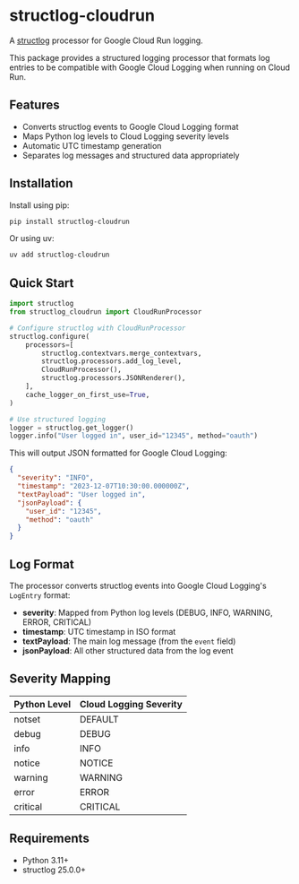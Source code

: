 # structlog-cloudrun

A [structlog](https://www.structlog.org/) processor for Google Cloud Run logging.

This package provides a structured logging processor that formats log entries to be compatible with Google Cloud Logging when running on Cloud Run.

## Features

- Converts structlog events to Google Cloud Logging format
- Maps Python log levels to Cloud Logging severity levels
- Automatic UTC timestamp generation
- Separates log messages and structured data appropriately

## Installation

Install using pip:

```bash
pip install structlog-cloudrun
```

Or using uv:

```bash
uv add structlog-cloudrun
```

## Quick Start

```python
import structlog
from structlog_cloudrun import CloudRunProcessor

# Configure structlog with CloudRunProcessor
structlog.configure(
    processors=[
        structlog.contextvars.merge_contextvars,
        structlog.processors.add_log_level,
        CloudRunProcessor(),
        structlog.processors.JSONRenderer(),
    ],
    cache_logger_on_first_use=True,
)

# Use structured logging
logger = structlog.get_logger()
logger.info("User logged in", user_id="12345", method="oauth")
```

This will output JSON formatted for Google Cloud Logging:

```json
{
  "severity": "INFO",
  "timestamp": "2023-12-07T10:30:00.000000Z",
  "textPayload": "User logged in",
  "jsonPayload": {
    "user_id": "12345",
    "method": "oauth"
  }
}
```

## Log Format

The processor converts structlog events into Google Cloud Logging's `LogEntry` format:

- **severity**: Mapped from Python log levels (DEBUG, INFO, WARNING, ERROR, CRITICAL)
- **timestamp**: UTC timestamp in ISO format
- **textPayload**: The main log message (from the `event` field)
- **jsonPayload**: All other structured data from the log event

## Severity Mapping

| Python Level | Cloud Logging Severity |
| ------------ | ---------------------- |
| notset       | DEFAULT                |
| debug        | DEBUG                  |
| info         | INFO                   |
| notice       | NOTICE                 |
| warning      | WARNING                |
| error        | ERROR                  |
| critical     | CRITICAL               |

## Requirements

- Python 3.11+
- structlog 25.0.0+
